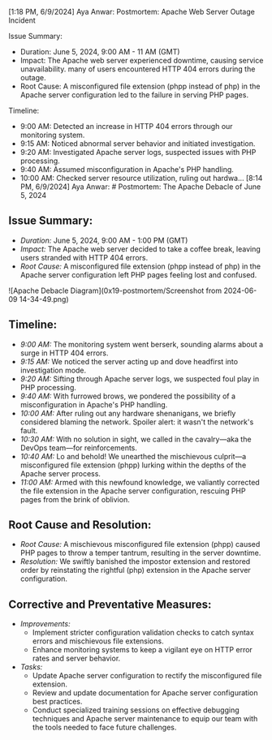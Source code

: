 [1:18 PM, 6/9/2024] Aya Anwar: Postmortem: Apache Web Server Outage Incident

Issue Summary:
- Duration: June 5, 2024, 9:00 AM - 11 AM (GMT)
- Impact: The Apache web server experienced downtime, causing service unavailability. many of users encountered HTTP 404 errors during the outage.
- Root Cause: A misconfigured file extension (phpp instead of php) in the Apache server configuration led to the failure in serving PHP pages.

Timeline:
- 9:00 AM: Detected an increase in HTTP 404 errors through our monitoring system.
- 9:15 AM: Noticed abnormal server behavior and initiated investigation.
- 9:20 AM: Investigated Apache server logs, suspected issues with PHP processing.
- 9:40 AM: Assumed misconfiguration in Apache's PHP handling.
- 10:00 AM: Checked server resource utilization, ruling out hardwa…
[8:14 PM, 6/9/2024] Aya Anwar: # Postmortem: The Apache Debacle of June 5, 2024

## Issue Summary:
- *Duration:* June 5, 2024, 9:00 AM - 1:00 PM (GMT)
- *Impact:* The Apache web server decided to take a coffee break, leaving users stranded with HTTP 404 errors.
- *Root Cause:* A misconfigured file extension (phpp instead of php) in the Apache server configuration left PHP pages feeling lost and confused.

![Apache Debacle Diagram](0x19-postmortem/Screenshot from 2024-06-09 14-34-49.png)
## Timeline:
- *9:00 AM:* The monitoring system went berserk, sounding alarms about a surge in HTTP 404 errors.
- *9:15 AM:* We noticed the server acting up and dove headfirst into investigation mode.
- *9:20 AM:* Sifting through Apache server logs, we suspected foul play in PHP processing.
- *9:40 AM:* With furrowed brows, we pondered the possibility of a misconfiguration in Apache's PHP handling.
- *10:00 AM:* After ruling out any hardware shenanigans, we briefly considered blaming the network. Spoiler alert: it wasn't the network's fault.
- *10:30 AM:* With no solution in sight, we called in the cavalry—aka the DevOps team—for reinforcements.
- *10:40 AM:* Lo and behold! We unearthed the mischievous culprit—a misconfigured file extension (phpp) lurking within the depths of the Apache server process.
- *11:00 AM:* Armed with this newfound knowledge, we valiantly corrected the file extension in the Apache server configuration, rescuing PHP pages from the brink of oblivion.

## Root Cause and Resolution:
- *Root Cause:* A mischievous misconfigured file extension (phpp) caused PHP pages to throw a temper tantrum, resulting in the server downtime.
- *Resolution:* We swiftly banished the impostor extension and restored order by reinstating the rightful (php) extension in the Apache server configuration.

## Corrective and Preventative Measures:
- *Improvements:*
  - Implement stricter configuration validation checks to catch syntax errors and mischievous file extensions.
  - Enhance monitoring systems to keep a vigilant eye on HTTP error rates and server behavior.
- *Tasks:*
  - Update Apache server configuration to rectify the misconfigured file extension.
  - Review and update documentation for Apache server configuration best practices.
  - Conduct specialized training sessions on effective debugging techniques and Apache server maintenance to equip our team with the tools needed to face future challenges.
